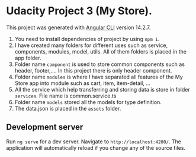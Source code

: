 # Udacity Project 3 (My Store).

This project was generated with [Angular CLI](https://github.com/angular/angular-cli) version 14.2.7.

1. You need to install dependencies of project by using `npm i`.
2. I have created many folders for different uses such as service, components, modules, model, utils. All of them folders is placed in the app folder.
3. Folder name `component` is used to store common components such as header, footer,.... In this project there is only header component.
4. Folder name `modules` is where I have separated all features of the My Store app into module such as cart, item, item-detail, ...
5. All the service which help transferring and storing data is store in folder `services`. File name is common.service.ts
6. Folder name `models` stored all the models for type definition.
7. The data.json is placed in the `assets` folder.

## Development server

Run `ng serve` for a dev server. Navigate to `http://localhost:4200/`. The application will automatically reload if you change any of the source files.
